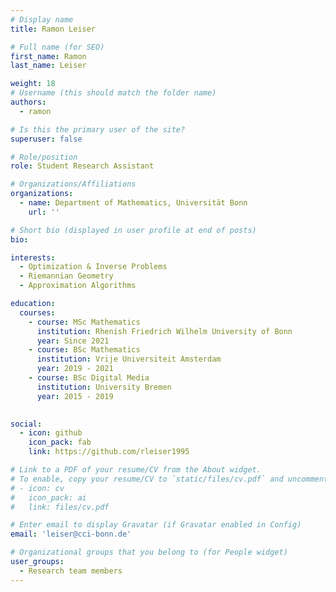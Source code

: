 ```yaml
---
# Display name
title: Ramon Leiser

# Full name (for SEO)
first_name: Ramon
last_name: Leiser

weight: 18
# Username (this should match the folder name)
authors:
  - ramon

# Is this the primary user of the site?
superuser: false

# Role/position
role: Student Research Assistant

# Organizations/Affiliations
organizations:
  - name: Department of Mathematics, Universität Bonn
    url: ''

# Short bio (displayed in user profile at end of posts)
bio: 

interests:
  - Optimization & Inverse Problems
  - Riemannian Geometry
  - Approximation Algorithms

education:
  courses:
    - course: MSc Mathematics
      institution: Rhenish Friedrich Wilhelm University of Bonn
      year: Since 2021
    - course: BSc Mathematics
      institution: Vrije Universiteit Amsterdam
      year: 2019 - 2021
    - course: BSc Digital Media
      institution: University Bremen
      year: 2015 - 2019
    

social:
  - icon: github
    icon_pack: fab
    link: https://github.com/rleiser1995

# Link to a PDF of your resume/CV from the About widget.
# To enable, copy your resume/CV to `static/files/cv.pdf` and uncomment the lines below.
# - icon: cv
#   icon_pack: ai
#   link: files/cv.pdf

# Enter email to display Gravatar (if Gravatar enabled in Config)
email: 'leiser@cci-bonn.de'

# Organizational groups that you belong to (for People widget)
user_groups:
  - Research team members
---
```


